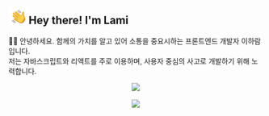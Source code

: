
<img alt="Night Coding" src="./assets/Hand Wave.gif" width='40' align="left"/><h2>Hey there! I'm Lami</h2>

👋🏻 안녕하세요. 함께의 가치를 알고 있어 소통을 중요시하는 프론트엔드 개발자 이하람입니다. <br>
저는 자바스크립트와 리액트를 주로 이용하며, 사용자 중심의 사고로 개발하기 위해 노력합니다.


<!-- <a href="https://github.com/anuraghazra/github-readme-stats">
  <img src="https://github-readme-stats.vercel.app/api?username=HalamLee&show_icons=true&theme=prussian" width=49.0% />
</a> -->



<!-- <a href="https://github.com/ashutosh00710/github-readme-activity-graph">
<img src="https://activity-graph.herokuapp.com/graph?username=HalamLee&theme=react-dark" width=90%/>
</a>  -->

<!-- <p align="center">
 <a href="https://velog.io/@halamlee">
  <img src="https://velog-readme-stats.vercel.app/api/list?name=halamlee"/>
 </a>
 <a href="https://github.com/devpla/github-stats-transparent">
  <img src="https://github-readme-stats.vercel.app/api/top-langs/?username=HalamLee&layout=compact&theme=prussian" height="160"  />
 </a>
</p> -->

<p align="center">
  <img src="./profile-3d-contrib/profile-night-view.svg">
  <br>
 <!-- <img src="https://github-readme-streak-stats.herokuapp.com?user=halamlee&theme=tokyonight_duo&border_radius=10" width="100%"> -->
  
 
</p>




<div align="center">
  <a href="https://hits.seeyoufarm.com">
    <img src="https://hits.seeyoufarm.com/api/count/incr/badge.svg?url=https%3A%2F%2Fgithub.com%2FHalamLee&count_bg=%2379C83D&title_bg=%23555555&icon=&icon_color=%23E7E7E7&title=hits&edge_flat=false"/>
  </a>
  </div>
  
